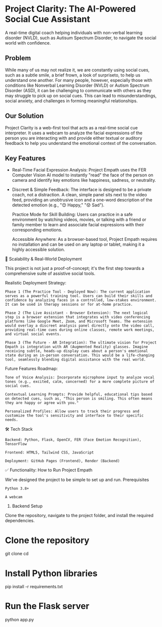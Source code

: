 # Project Clarity: The AI-Powered Social Cue Assistant

A real-time digital coach helping individuals with non-verbal learning disorder (NVLD), such as Autisum Spectrum Disorder, to navigate the social world with confidence.

## Problem

While many of us may not realize it, we are constantly using social cues, such as a subtle smile, a brief frown, a look of surpriseto, to help us understand one another. For many people, however, especially those with conditions like Nonverbal Learning Disorder (NVLD) or Autism Spectrum Disorder (ASD), it can be challenging to communicate with others as they may struggle to pick up on social cues. This can lead to misunderstandings, social anxiety, and challenges in forming meaningful relationships.

## Our Solution

Project Clarity is a web-first tool that acts as a real-time social cue interpreter. It uses a webcam to analyze the facial expressions of the person you are interacting with and provide either textual or auditory feedback to help you understand the emotional context of the conversation.


## Key Features

- Real-Time Facial Expression Analysis: Project Empath uses the FER Computer Vision AI model to instantly "read" the face of the person on camera and identify key emotions like happiness, sadness, or neutrality.
- Discreet & Simple Feedback: The interface is designed to be a private coach, not a distraction. A clean, simple panel sits next to the video feed, providing an unobtrusive icon and a one-word description of the detected emotion (e.g., "😊 Happy," "😟 Sad").

    Practice Mode for Skill Building: Users can practice in a safe environment by watching videos, movies, or talking with a friend or family member to learn and associate facial expressions with their corresponding emotions.

    Accessible Anywhere: As a browser-based tool, Project Empath requires no installation and can be used on any laptop or tablet, making it a highly accessible solution.

🚀 Scalability & Real-World Deployment

This project is not just a proof-of-concept; it's the first step towards a comprehensive suite of assistive social tools.

Realistic Deployment Strategy:

    Phase 1 (The Practice Tool - Deployed Now): The current application serves as a powerful training tool. Users can build their skills and confidence by analyzing faces in a controlled, low-stakes environment. It can be used in therapy sessions or for at-home practice.

    Phase 2 (The Live Assistant - Browser Extension): The next logical step is a browser extension that integrates with video conferencing platforms like Google Meet, Zoom, and Microsoft Teams. The extension would overlay a discreet analysis panel directly onto the video call, providing real-time cues during online classes, remote work meetings, and virtual social events.

    Phase 3 (The Future - AR Integration): The ultimate vision for Project Empath is integration with AR (Augmented Reality) glasses. Imagine receiving subtle, heads-up display cues about a person's emotional state during an in-person conversation. This would be a life-changing tool, seamlessly blending digital assistance with the real world.

Future Features Roadmap:

    Tone of Voice Analysis: Incorporate microphone input to analyze vocal tones (e.g., excited, calm, concerned) for a more complete picture of social cues.

    Contextual Learning Prompts: Provide helpful, educational tips based on detected cues, such as, "This person is smiling. This often means they are happy or agree with you."

    Personalized Profiles: Allow users to track their progress and customize the tool's sensitivity and interface to their specific needs.

🛠️ Tech Stack

    Backend: Python, Flask, OpenCV, FER (Face Emotion Recognition), TensorFlow

    Frontend: HTML5, Tailwind CSS, JavaScript

    Deployment: GitHub Pages (Frontend), Render (Backend)

✅ Functionality: How to Run Project Empath

We've designed the project to be simple to set up and run.
Prerequisites

    Python 3.8+

    A webcam

1. Backend Setup

Clone the repository, navigate to the project folder, and install the required dependencies.

# Clone the repository
git clone <your-repo-url>
cd <your-repo-folder>

# Install Python libraries
pip install -r requirements.txt

# Run the Flask server
python app.py

